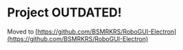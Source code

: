 # Project OUTDATED!

Moved to [https://github.com/BSMRKRS/RoboGUI-Electron](https://github.com/BSMRKRS/RoboGUI-Electron)
